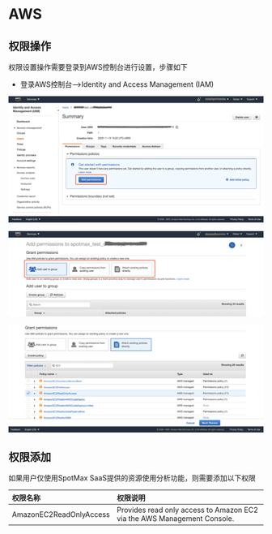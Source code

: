 # AWS

## 权限操作

权限设置操作需要登录到AWS控制台进行设置，步骤如下

* 登录AWS控制台—&gt;Identity and Access Management \(IAM\)

![](../../.gitbook/assets/image%20%28134%29.png)

![](../../.gitbook/assets/image%20%28138%29.png)

![](../../.gitbook/assets/image%20%28137%29.png)



## **权限添加**

如果用户仅使用SpotMax SaaS提供的资源使用分析功能，则需要添加以下权限

| 权限名称 | 权限说明 |
| :--- | :--- |
| AmazonEC2ReadOnlyAccess | Provides read only access to Amazon EC2 via the AWS Management Console. |


